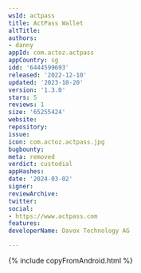 ```yaml
---
wsId: actpass
title: ActPass Wallet
altTitle: 
authors:
- danny
appId: com.actoz.actpass
appCountry: sg
idd: '6444599693'
released: '2022-12-10'
updated: '2023-10-20'
version: '1.3.0'
stars: 5
reviews: 1
size: '65255424'
website: 
repository: 
issue: 
icon: com.actoz.actpass.jpg
bugbounty: 
meta: removed
verdict: custodial
appHashes: 
date: '2024-03-02'
signer: 
reviewArchive: 
twitter: 
social:
- https://www.actpass.com
features: 
developerName: Davox Technology AG

---
```


{% include copyFromAndroid.html %}
